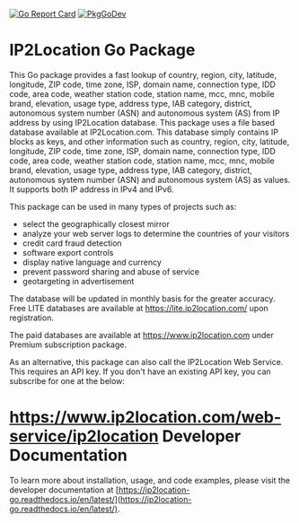 [![Go Report Card](https://goreportcard.com/badge/github.com/ip2location/ip2location-go/v9)](https://goreportcard.com/report/github.com/ip2location/ip2location-go/v9)
[![PkgGoDev](https://pkg.go.dev/badge/github.com/ip2location/ip2location-go/v9)](https://pkg.go.dev/github.com/ip2location/ip2location-go/v9)

# IP2Location Go Package

This Go package provides a fast lookup of country, region, city, latitude, longitude, ZIP code, time zone, ISP, domain name, connection type, IDD code, area code, weather station code, station name, mcc, mnc, mobile brand, elevation, usage type, address type, IAB category, district, autonomous system number (ASN) and autonomous system (AS) from IP address by using IP2Location database. This package uses a file based database available at IP2Location.com. This database simply contains IP blocks as keys, and other information such as country, region, city, latitude, longitude, ZIP code, time zone, ISP, domain name, connection type, IDD code, area code, weather station code, station name, mcc, mnc, mobile brand, elevation, usage type, address type, IAB category, district, autonomous system number (ASN) and autonomous system (AS) as values. It supports both IP address in IPv4 and IPv6.

This package can be used in many types of projects such as:

 - select the geographically closest mirror
 - analyze your web server logs to determine the countries of your visitors
 - credit card fraud detection
 - software export controls
 - display native language and currency 
 - prevent password sharing and abuse of service 
 - geotargeting in advertisement

The database will be updated in monthly basis for the greater accuracy. Free LITE databases are available at https://lite.ip2location.com/ upon registration.

The paid databases are available at https://www.ip2location.com under Premium subscription package.

As an alternative, this package can also call the IP2Location Web Service. This requires an API key. If you don't have an existing API key, you can subscribe for one at the below:

https://www.ip2location.com/web-service/ip2location
Developer Documentation
=====================

To learn more about installation, usage, and code examples, please visit the developer documentation at [https://ip2location-go.readthedocs.io/en/latest/](https://ip2location-go.readthedocs.io/en/latest/).